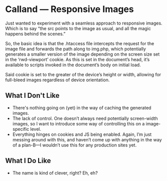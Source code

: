 Calland — Responsive Images
============================

Just wanted to experiment with a seamless approach to responsive images. Which is to say “the src points to the image as usual, and all the magic happens behind the scenes.”

So, the basic idea is that the .htaccess file intercepts the request for the image file and forwards the path along to img.php, which potentially generates a smaller version of the image depending on the screen size set in the ‘rwd-viewport’ cookie. As this is set in the document’s head, it’s available to scripts invoked in the document’s body on initial load.

Said cookie is set to the greater of the device’s height or width, allowing for full-bleed images regardless of device orientation.

## What I Don't Like

* There's nothing going on (yet) in the way of caching the generated images.
* The lack of control. One doesn’t always need potentially screen-width images, so I want to introduce some way of controlling this on a image-specific level.
* Everything hinges on cookies and JS being enabled. Again, I’m just messing around with this, and haven’t come up with anything in the way of a plan-B—I wouldn’t use this for any production sites yet.

## What I Do Like

* The name is kind of clever, right? Eh, eh?